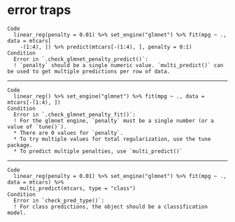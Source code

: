 # error traps

    Code
      linear_reg(penalty = 0.01) %>% set_engine("glmnet") %>% fit(mpg ~ ., data = mtcars[
        -(1:4), ]) %>% predict(mtcars[-(1:4), ], penalty = 0:1)
    Condition
      Error in `.check_glmnet_penalty_predict()`:
      ! `penalty` should be a single numeric value. `multi_predict()` can be used to get multiple predictions per row of data.

---

    Code
      linear_reg() %>% set_engine("glmnet") %>% fit(mpg ~ ., data = mtcars[-(1:4), ])
    Condition
      Error in `.check_glmnet_penalty_fit()`:
      ! For the glmnet engine, `penalty` must be a single number (or a value of `tune()`).
      * There are 0 values for `penalty`.
      * To try multiple values for total regularization, use the tune package.
      * To predict multiple penalties, use `multi_predict()`

---

    Code
      linear_reg(penalty = 0.01) %>% set_engine("glmnet") %>% fit(mpg ~ ., data = mtcars) %>%
        multi_predict(mtcars, type = "class")
    Condition
      Error in `check_pred_type()`:
      ! For class predictions, the object should be a classification model.

